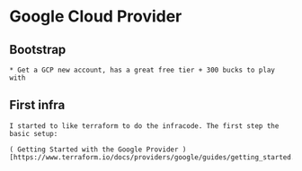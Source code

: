 # Google Cloud Provider

## Bootstrap

    * Get a GCP new account, has a great free tier + 300 bucks to play with

## First infra

    I started to like terraform to do the infracode. The first step the basic setup:

    ( Getting Started with the Google Provider )[https://www.terraform.io/docs/providers/google/guides/getting_started.html]





    
